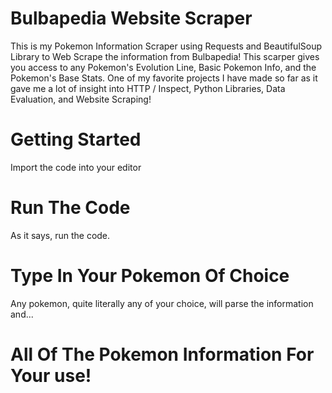 # Bulbapedia Website Scraper 
This is my Pokemon Information Scraper using Requests and BeautifulSoup Library to Web Scrape the information from Bulbapedia! This scarper gives you access to any Pokemon's Evolution Line, Basic Pokemon Info, and the Pokemon's Base Stats. One of my favorite projects I have made so far as it gave me a lot of insight into HTTP / Inspect, Python Libraries, Data Evaluation, and Website Scraping!

# Getting Started
Import the code into your editor

# Run The Code
As it says, run the code.

# Type In Your Pokemon Of Choice
Any pokemon, quite literally any of your choice, will parse the information and...

# All Of The Pokemon Information For Your use!
